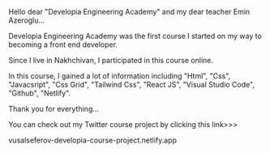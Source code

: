 Hello dear "Developia Engineering Academy" and my dear teacher Emin Azeroglu...

Developia Engineering Academy was the first course I started on my way to becoming a front end developer.


Since I live in Nakhchivan, I participated in this course online.

In this course, I gained a lot of information including "Html", "Css", "Javacsript", "Css Grid", "Tailwind Css", "React JS", "Visual Studio Code", "Github", "Netlify".

Thank you for everything...

You can check out my Twitter course project by clicking this link>>>

vusalseferov-developia-course-project.netlify.app